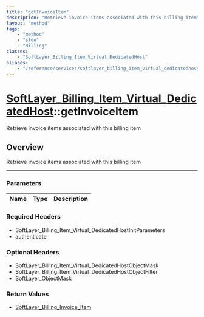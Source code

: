 ```yaml
---
title: "getInvoiceItem"
description: "Retrieve invoice items associated with this billing item"
layout: "method"
tags:
    - "method"
    - "sldn"
    - "Billing"
classes:
    - "SoftLayer_Billing_Item_Virtual_DedicatedHost"
aliases:
    - "/reference/services/softlayer_billing_item_virtual_dedicatedhost/getInvoiceItem"
---
```

# [SoftLayer_Billing_Item_Virtual_DedicatedHost](/reference/services/SoftLayer_Billing_Item_Virtual_DedicatedHost)::getInvoiceItem


Retrieve invoice items associated with this billing item


## Overview 
Retrieve invoice items associated with this billing item

-----

### Parameters 
|Name | Type | Description |
| --- | --- | --- |


### Required Headers
* SoftLayer_Billing_Item_Virtual_DedicatedHostInitParameters
* authenticate


### Optional Headers
* SoftLayer_Billing_Item_Virtual_DedicatedHostObjectMask
* SoftLayer_Billing_Item_Virtual_DedicatedHostObjectFilter
* SoftLayer_ObjectMask

### Return Values
* <a href='/reference/datatypes/SoftLayer_Billing_Invoice_Item'>SoftLayer_Billing_Invoice_Item </a>




